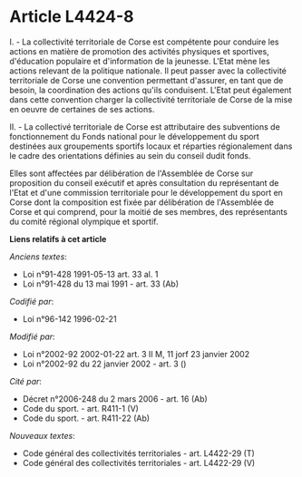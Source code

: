 # Article L4424-8

I. - La collectivité territoriale de Corse est compétente pour conduire les actions en matière de promotion des activités
physiques et sportives, d'éducation populaire et d'information de la jeunesse. L'Etat mène les actions relevant de la
politique nationale. Il peut passer avec la collectivité territoriale de Corse une convention permettant d'assurer, en tant
que de besoin, la coordination des actions qu'ils conduisent. L'Etat peut également dans cette convention charger la
collectivité territoriale de Corse de la mise en oeuvre de certaines de ses actions.

II. - La collectivé territoriale de Corse est attributaire des subventions de fonctionnement du Fonds national pour le
développement du sport destinées aux groupements sportifs locaux et réparties régionalement dans le cadre des orientations
définies au sein du conseil dudit fonds.

Elles sont affectées par délibération de l'Assemblée de Corse sur proposition du conseil exécutif et après consultation du
représentant de l'Etat et d'une commission territoriale pour le développement du sport en Corse dont la composition est fixée
par délibération de l'Assemblée de Corse et qui comprend, pour la moitié de ses membres, des représentants du comité régional
olympique et sportif.

**Liens relatifs à cet article**

_Anciens textes_:

  - Loi n°91-428 1991-05-13 art. 33 al. 1
  - Loi n°91-428 du 13 mai 1991 - art. 33 (Ab)

_Codifié par_:

  - Loi n°96-142 1996-02-21

_Modifié par_:

  - Loi n°2002-92 2002-01-22 art. 3 II M, 11 jorf 23 janvier 2002
  - Loi n°2002-92 du 22 janvier 2002 - art. 3 ()

_Cité par_:

  - Décret n°2006-248 du 2 mars 2006 - art. 16 (Ab)
  - Code du sport. - art. R411-1 (V)
  - Code du sport. - art. R411-22 (Ab)

_Nouveaux textes_:

  - Code général des collectivités territoriales - art. L4422-29 (T)
  - Code général des collectivités territoriales - art. L4422-29 (V)
